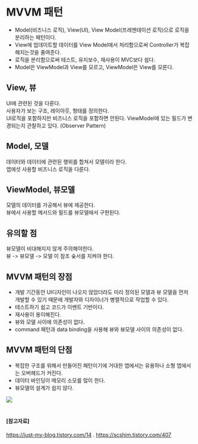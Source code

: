 # MVVM 패턴
- Model(비즈니스 로직), View(UI), View Model(프레젠테이션 로직)으로 로직을 분리하는 패턴이다.
- View에 업데이트할 데이터를 View Model에서 처리함으로써 Controller가 복잡해지는것을 줄여준다.
- 로직을 분리함으로써 테스트, 유지보수, 재사용이 MVC보다 쉽다.
- Model은 ViewModel과 View를 모르고, ViewModel은 View를 모른다.

## View, 뷰
UI에 관련된 것을 다룬다.  
사용자가 보는 구조, 레이아웃, 형태를 정의한다.  
UI로직을 포함하지만 비즈니스 로직을 포함하면 안된다.
ViewModel에 있는 필드가 변경되는지 관찰하고 있다. (Observer Pattern)

## Model, 모델
데이터와 데이터에 관련된 행위를 합쳐서 모델이라 한다.  
앱에섯 사용할 비즈니스 로직을 다룬다.  

## ViewModel, 뷰모델
모델의 데이터를 가공해서 뷰에 제공한다.  
뷰에서 사용할 메서드와 필드를 뷰모델에서 구현된다.  

## 유의할 점
뷰모델이 비대해지지 않게 주의해야힌다.  
뷰 -> 뷰모델 -> 모델 이 참조 숮서를 지켜야 한다.

## MVVM 패턴의 장점
- 개발 기간동안 UI디자인이 나오지 않았더라도 미리 정의된 모델과 뷰 모델을 먼저 개발할 수 있기 때문에 개발자와 디자이너가 병렬적으로 작업할 수 있다.
- 테스트하기 쉽고 코드가 이벤트 기반이다. 
- 재사용이 용이해진다. 
- 뷰와 모델 사이에 의존성이 없다.
- command 패턴과 data binding을 사용해 뷰와 뷰모델 사이의 의존성이 없다.

## MVVM 패턴의 단점
- 복잡한 구조를 위해서 만들어진 패턴이기에 거대한 앱에서는 유용하나 소형 앱에서는 오버헤드가 커진다.
- 데이터 바인딩이 메모리 소모를 많이 한다. 
- 뷰모델의 설계가 쉽지 않다.  


<img src = "https://github.com/JXHXXN/SWIFT_projects/assets/76980015/37de1e0d-a4d8-4e5e-ad66-b6751b8dc105" />

#
#### [참고자료]
https://just-my-blog.tistory.com/14 .  https://scshim.tistory.com/407
